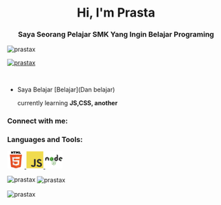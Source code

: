 <h1 align="center">Hi, I'm Prasta</h1>
<h3 align="center">Saya Seorang Pelajar SMK Yang Ingin Belajar Programing</h3>

<p align="left"> <img src="https://komarev.com/ghpvc/?username=prastax&label=Profile%20views&color=0e75b6&style=flat" alt="prastax" /> </p>

<p align="left"> <a href="https://github.com/ryo-ma/github-profile-trophy"><img src="https://github-profile-trophy.vercel.app/?username=prastax" alt="prastax" /></a> </p>

<p align="left"> <a href="https://twitter.com/" target="blank"><img src="https://img.shields.io/twitter/follow/?logo=twitter&style=for-the-badge" alt="" /></a> </p>

- Saya Belajar [Belajar](Dan belajar)

  currently learning **JS,CSS, another**

<h3 align="left">Connect with me:</h3>
<p align="left">
</p>

<h3 align="left">Languages and Tools:</h3>
<p align="left"> <a href="https://www.w3.org/html/" target="_blank" rel="noreferrer"> <img src="https://raw.githubusercontent.com/devicons/devicon/master/icons/html5/html5-original-wordmark.svg" alt="html5" width="40" height="40"/> </a> <a href="https://developer.mozilla.org/en-US/docs/Web/JavaScript" target="_blank" rel="noreferrer"> <img src="https://raw.githubusercontent.com/devicons/devicon/master/icons/javascript/javascript-original.svg" alt="javascript" width="40" height="40"/> </a> <a href="https://nodejs.org" target="_blank" rel="noreferrer"> <img src="https://raw.githubusercontent.com/devicons/devicon/master/icons/nodejs/nodejs-original-wordmark.svg" alt="nodejs" width="40" height="40"/> </a> </p>

<p><img align="left" src="https://github-readme-stats.vercel.app/api/top-langs?username=prastax&show_icons=true&locale=en&layout=compact" alt="prastax" /></p>

<p>&nbsp;<img align="center" src="https://github-readme-stats.vercel.app/api?username=prastax&show_icons=true&locale=en" alt="prastax" /></p>

<p><img align="center" src="https://github-readme-streak-stats.herokuapp.com/?user=prastax&" alt="prastax" /></p>
